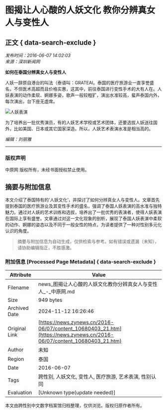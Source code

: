 # 图揭让人心酸的人妖文化 教你分辨真女人与变性人

## 正文 { data-search-exclude }


*发布时间：2016-06-07 14:02:03*  
*来源：深圳新闻网*  

**如何在泰国分辨真女人与变性人**

人妖一辞原自港台的叫法（泰语叫：GRATEAI。泰国的医疗旅游业一直享誉盛名，不但医术高超而且价格实惠，这其中，前往泰国进行变性手术的大有人在。人妖表演的动作柔软、婀娜多姿，歌声一般较粗犷，演出水准较高，蜚声泰国内外，每次演出，台下座无虚席。

![人妖表演](https://img.zynews.cn/attachement/jpg/site2/20160607/0025ab637e3118c0a8ba5e.jpg)

为了培养出一批优秀演员，有的人妖艺术学校或艺术团体，还要选拔人妖送往国外，比如美国、日本或其它国家深造。所以，人妖艺术表演水准是相当高的。

*编辑：刘丽雅*

--- 

### 版权声明
中原网 版权所有，未经书面授权禁止使用。

## 摘要与附加信息

<!-- tcd_abstract -->
本文介绍了泰国特有的‘人妖文化’，并探讨了如何分辨真女人与变性人。文章首先提到泰国的医疗旅游业及其变性手术的盛名，强调了泰国人妖表演的高水准与独特魅力。通过对人妖的艺术训练和选拔，培养出了一批优秀的表演者，使得人妖表演在国际上享有盛誉。文章通过对这一文化现象的剖析，展现了泰国人妖表演中柔软的动作、婀娜的姿态以及不同于一般女性的特点，为读者提供了一种对性别多元化认识的角度。
<!-- tcd_abstract_end -->

> 摘要与附加信息为自动生成，仅供检索与参考。如有错误或遗漏（未知），请协助编辑指正，不胜感激。

### 附加信息 [Processed Page Metadata] { data-search-exclude }

| Attribute       | Value                                  |
|-----------------|----------------------------------------|
| Filename        | news_图揭让人心酸的人妖文化教你分辨真女人与变性人_-_中原网.md                             |
| Size            | 949 bytes                           |
| Archived Date   | 2024-11-12 16:26:46                             |
| Original Link   | [https://news.zynews.cn/2016-06/07/content_10680403_21.htm](https://news.zynews.cn/2016-06/07/content_10680403_21.htm)                       |
| Author          | 未知                               |
| Region          | 泰国                               |
| Date            | 2016-06-07                                 |
| Tags            | 跨性别, 人妖文化, 变性人, 医疗旅游, 艺术表演, 性别认同                                 |
| Evaluation            | [Unknown type(update needed)]                                 |
<!-- tcd_table_end -->

本文由跨性别中文数字档案馆归档整理，仅供浏览。版权归原作者所有。
